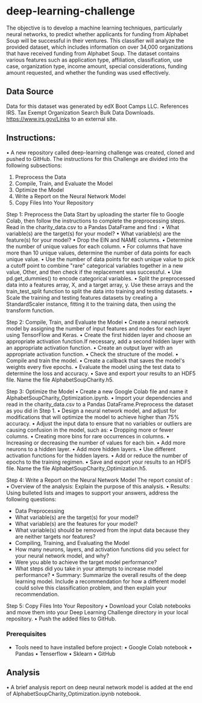 # deep-learning-challenge
The objective is to develop a machine learning techniques, particularly neural networks, to predict whether applicants for funding from Alphabet Soup will be successful in their ventures. This classifier will analyze the provided dataset, which includes information on over 34,000 organizations that have received funding from Alphabet Soup. The dataset contains various features such as application type, affiliation, classification, use case, organization type, income amount, special considerations, funding amount requested, and whether the funding was used effectively.

## Data Source
Data for this dataset was generated by edX Boot Camps LLC. 
References
IRS. Tax Exempt Organization Search Bulk Data Downloads. https://www.irs.gov/Links to an external site.


## Instructions:
•    A new repository  called deep-learning challenge was created, cloned and pushed to GitHub.
The instructions for this Challenge are divided into the following subsections:
1.    Preprocess the Data
2.    Compile, Train, and Evaluate the Model
3.    Optimize the Model
4.    Write a Report on the Neural Network Model
5.    Copy Files Into Your Repository

Step 1: Preprocess the Data
Start by uploading the starter file to Google Colab, then follow the instructions to complete the preprocessing steps.
Read in the charity_data.csv to a Pandas DataFrame and find :
•    What variable(s) are the target(s) for your model?
•    What variable(s) are the feature(s) for your model?
•    Drop the EIN and NAME columns.
•    Determine the number of unique values for each column.
•    For columns that have more than 10 unique values, determine the number of data points for each unique value.
•    Use the number of data points for each unique value to pick a cutoff point to combine "rare" categorical variables together in a new value, Other, and then check if the replacement was successful.
•    Use pd.get_dummies() to encode categorical variables.
•    Split the preprocessed data into a features array, X, and a target array, y. Use these arrays and the train_test_split function to split the data into training and testing datasets.
•    Scale the training and testing features datasets by creating a StandardScaler instance, fitting it to the training data, then using the transform function.

Step 2: Compile, Train, and Evaluate the Model
•    Create a neural network model by assigning the number of input features and nodes for each layer using TensorFlow and Keras.
•    Create the first hidden layer and choose an appropriate activation function.If necessary, add a second hidden layer with an appropriate activation function.
•    Create an output layer with an appropriate activation function.
•    Check the structure of the model.
•    Compile and train the model.
•    Create a callback that saves the model's weights every five epochs.
•    Evaluate the model using the test data to determine the loss and accuracy.
•    Save and export your results to an HDF5 file. Name the file AlphabetSoupCharity.h5.

Step 3: Optimize the Model
•    Create a new Google Colab file and name it AlphabetSoupCharity_Optimization.ipynb.
•    Import your dependencies and read in the charity_data.csv to a Pandas DataFrame.Preprocess the dataset as you did in Step 1.
•    Design a neural network model, and adjust for modifications that will optimize the model to achieve higher than 75% accuracy.
•    Adjust the input data to ensure that no variables or outliers are causing confusion in the model, such as:
•    Dropping more or fewer columns.
•    Creating more bins for rare occurrences in columns.
•    Increasing or decreasing the number of values for each bin.
•    Add more neurons to a hidden layer.
•    Add more hidden layers.
•    Use different activation functions for the hidden layers.
•    Add or reduce the number of epochs to the training regimen.
•    Save and export your results to an HDF5 file. Name the file AlphabetSoupCharity_Optimization.h5.

Step 4: Write a Report on the Neural Network Model
The report consist of :
•    Overview of the analysis: Explain the purpose of this analysis.
•    Results: Using bulleted lists and images to support your answers, address the following questions:
-    Data Preprocessing
-    What variable(s) are the target(s) for your model?
-    What variable(s) are the features for your model?
-    What variable(s) should be removed from the input data because they are neither targets nor features?
-    Compiling, Training, and Evaluating the Model
-    How many neurons, layers, and activation functions did you select for your neural network model, and why?
-    Were you able to achieve the target model performance?
-    What steps did you take in your attempts to increase model performance?
•    Summary: Summarize the overall results of the deep learning model. Include a recommendation for how a different model could solve this classification problem, and then explain your recommendation.

Step 5: Copy Files Into Your Repository
•    Download your Colab notebooks and move them into your Deep Learning Challenge directory in your local repository.
•    Push the added files to GitHub.

### Prerequisites
-    Tools need to have installed before project:
•    Google Colab notebook
•    Pandas
•    Tenserflow
•    Sklearn
•    GitHub

## Analysis
•    A brief analysis report on deep neural network model is added at the end of AlphabetSoupCharity_Optimization.ipynb notebook.
